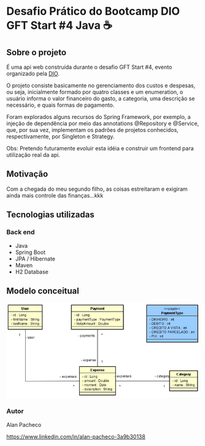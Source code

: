 # Desafio Prático do Bootcamp DIO GFT Start #4 Java :coffee:

## Sobre o projeto

É uma api web construída durante o desafio GFT Start #4, evento organizado pela [DIO](https://www.dio.me/).

O projeto consiste basicamente no gerenciamento dos custos e despesas, ou seja, inicialmente formado por quatro classes e um enumeration, o usuário informa o valor financeiro do gasto, a categoria, uma descrição se necessário, e quais formas de pagamento.

Foram explorados alguns recursos do Spring Framework, por exemplo, a injeção de dependência por meio das annotations @Repository e @Service, que, por sua vez, implementam os padrões de projetos conhecidos, respectivamente, por Singleton e Strategy.

Obs: Pretendo futuramente evoluir esta idéia e construir um frontend para utilização real da api.

## Motivação

Com a chegada do meu segundo filho, as coisas estreitaram e exigiram ainda mais controle das finanças...kkk

## Tecnologias utilizadas
### Back end
- Java
- Spring Boot
- JPA / Hibernate
- Maven
- H2 Database

## Modelo conceitual

![](uml-diagram.jpg)

### Autor

Alan Pacheco

https://www.linkedin.com/in/alan-pacheco-3a9b30138